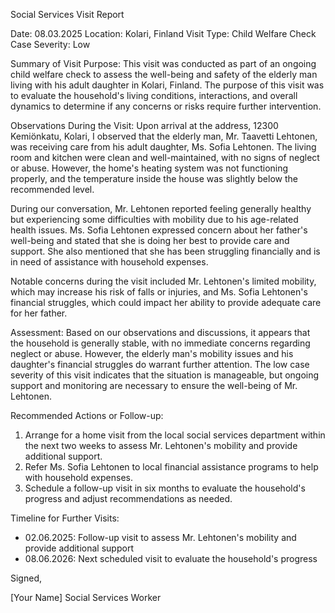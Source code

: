 Social Services Visit Report

Date: 08.03.2025
Location: Kolari, Finland
Visit Type: Child Welfare Check
Case Severity: Low

Summary of Visit Purpose:
This visit was conducted as part of an ongoing child welfare check to assess the well-being and safety of the elderly man living with his adult daughter in Kolari, Finland. The purpose of this visit was to evaluate the household's living conditions, interactions, and overall dynamics to determine if any concerns or risks require further intervention.

Observations During the Visit:
Upon arrival at the address, 12300 Kemiönkatu, Kolari, I observed that the elderly man, Mr. Taavetti Lehtonen, was receiving care from his adult daughter, Ms. Sofia Lehtonen. The living room and kitchen were clean and well-maintained, with no signs of neglect or abuse. However, the home's heating system was not functioning properly, and the temperature inside the house was slightly below the recommended level.

During our conversation, Mr. Lehtonen reported feeling generally healthy but experiencing some difficulties with mobility due to his age-related health issues. Ms. Sofia Lehtonen expressed concern about her father's well-being and stated that she is doing her best to provide care and support. She also mentioned that she has been struggling financially and is in need of assistance with household expenses.

Notable concerns during the visit included Mr. Lehtonen's limited mobility, which may increase his risk of falls or injuries, and Ms. Sofia Lehtonen's financial struggles, which could impact her ability to provide adequate care for her father.

Assessment:
Based on our observations and discussions, it appears that the household is generally stable, with no immediate concerns regarding neglect or abuse. However, the elderly man's mobility issues and his daughter's financial struggles do warrant further attention. The low case severity of this visit indicates that the situation is manageable, but ongoing support and monitoring are necessary to ensure the well-being of Mr. Lehtonen.

Recommended Actions or Follow-up:
1. Arrange for a home visit from the local social services department within the next two weeks to assess Mr. Lehtonen's mobility and provide additional support.
2. Refer Ms. Sofia Lehtonen to local financial assistance programs to help with household expenses.
3. Schedule a follow-up visit in six months to evaluate the household's progress and adjust recommendations as needed.

Timeline for Further Visits:
- 02.06.2025: Follow-up visit to assess Mr. Lehtonen's mobility and provide additional support
- 08.06.2026: Next scheduled visit to evaluate the household's progress

Signed,

[Your Name]
Social Services Worker